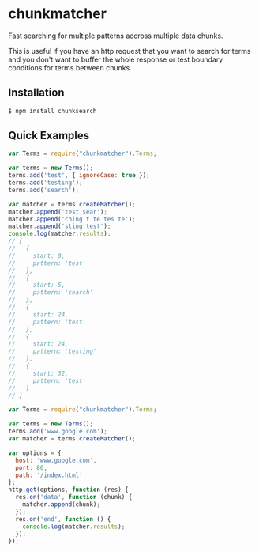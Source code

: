 # chunkmatcher

Fast searching for multiple patterns accross multiple data chunks.

This is useful if you have an http request that you want to search for terms and you don't want to buffer
the whole response or test boundary conditions for terms between chunks.

## Installation

```bash
$ npm install chunksearch
```

## Quick Examples

```javascript
var Terms = require("chunkmatcher").Terms;

var terms = new Terms();
terms.add('test', { ignoreCase: true });
terms.add('testing');
terms.add('search');

var matcher = terms.createMatcher();
matcher.append('test sear');
matcher.append('ching t te tes te');
matcher.append('sting test');
console.log(matcher.results);
// [
//   {
//     start: 0,
//     pattern: 'test'
//   },
//   {
//     start: 5,
//     pattern: 'search'
//   },
//   {
//     start: 24,
//     pattern: 'test'
//   },
//   {
//     start: 24,
//     pattern: 'testing'
//   },
//   {
//     start: 32,
//     pattern: 'test'
//   }
// ]
```

```javascript
var Terms = require("chunkmatcher").Terms;

var terms = new Terms();
terms.add('www.google.com');
var matcher = terms.createMatcher();

var options = {
  host: 'www.google.com',
  port: 80,
  path: '/index.html'
};
http.get(options, function (res) {
  res.on('data', function (chunk) {
    matcher.append(chunk);
  });
  res.on('end', function () {
    console.log(matcher.results);
  });
});
```
